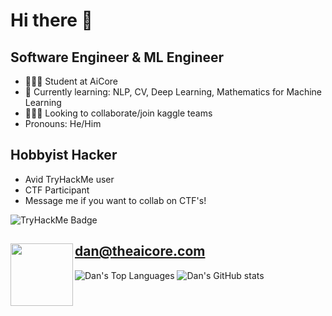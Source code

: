 # Hi there 👋

## Software Engineer & ML Engineer
- 🧑🏼‍🎓 Student at AiCore
- 🌱 Currently learning: NLP, CV, Deep Learning, Mathematics for Machine Learning
- 👨🏼‍🔬 Looking to collaborate/join kaggle teams
- Pronouns: He/Him
## Hobbyist Hacker
- Avid TryHackMe user
- CTF Participant
- Message me if you want to collab on CTF's!

![TryHackMe Badge](https://tryhackme-badges.s3.amazonaws.com/DaN.Lund.png)

<img align="left" width="100" height="100" src="https://img.shields.io/badge/Gmail-D14836?style=for-the-badge&logo=gmail&logoColor=white"> dan@theaicore.com
---
![Dan's Top Languages](https://github-readme-stats.vercel.app/api/top-langs/?username=DanielLund&layout=compact&hide=html&theme=midnight-purple)
![Dan's GitHub stats](https://github-readme-stats.vercel.app/api?username=DanielLund&show_icons=true&count_private=true&theme=midnight-purple)
<!--
**DanielLund/DanielLund** is a ✨ _special_ ✨ repository because its `README.md` (this file) appears on your GitHub profile.

Here are some ideas to get you started:

- 🔭 I’m currently working on ...
- 🌱 I’m currently learning ...
- 👯 I’m looking to collaborate on ...
- 🤔 I’m looking for help with ...
- 💬 Ask me about ...
- 📫 How to reach me: ...
- 😄 Pronouns: ...
- ⚡ Fun fact: ...
-->

